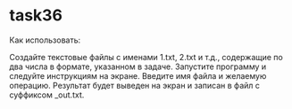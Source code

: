 # task36
Как использовать:

Создайте текстовые файлы с именами 1.txt, 2.txt и т.д., содержащие по два числа в формате, указанном в задаче.
Запустите программу и следуйте инструкциям на экране. Введите имя файла и желаемую операцию.
Результат будет выведен на экран и записан в файл с суффиксом _out.txt.
